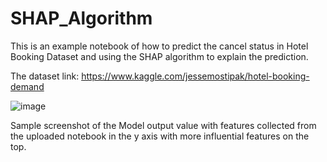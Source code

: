 # SHAP_Algorithm
This is an example notebook of how to predict the cancel status in Hotel Booking Dataset and using the SHAP algorithm to explain the prediction.

The dataset link: https://www.kaggle.com/jessemostipak/hotel-booking-demand

![image](https://user-images.githubusercontent.com/43017632/148674268-3b225e1d-1925-4c37-8c22-c4b02f6dd53f.png)

Sample screenshot of the Model output value with features collected from the uploaded notebook in the y axis with more influential features on the top.
